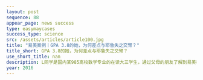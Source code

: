 ```yaml
---
layout: post
sequence: 88
appear_page: news success
type: easymaycases
success_type: science
src: /assets/articles/article100.jpg
title: "易美案例丨GPA 3.8的她，为何差点与耶鲁失之交臂？"
title_short: GPA 3.8的她，为何差点与耶鲁失之交臂？
use_short_title: nan
description: L同学是国内某985高校数学专业的在读大三学生，通过父母的朋友了解到易美教育。L同学父母在L同学上大学后一直有送L同学出国深造的意愿，但因为感受到国内机构日益趋同，并未在国内寻找中介，而是更希望找一家扎根在美国本土对院校更了解的公司辅助申请。L同学在校成绩一直很好，保持在3.8以上，自己也是从大一就开始准备GRE的备考，目标院校就是美国综合排名前二十。
year: 2016
---
```


